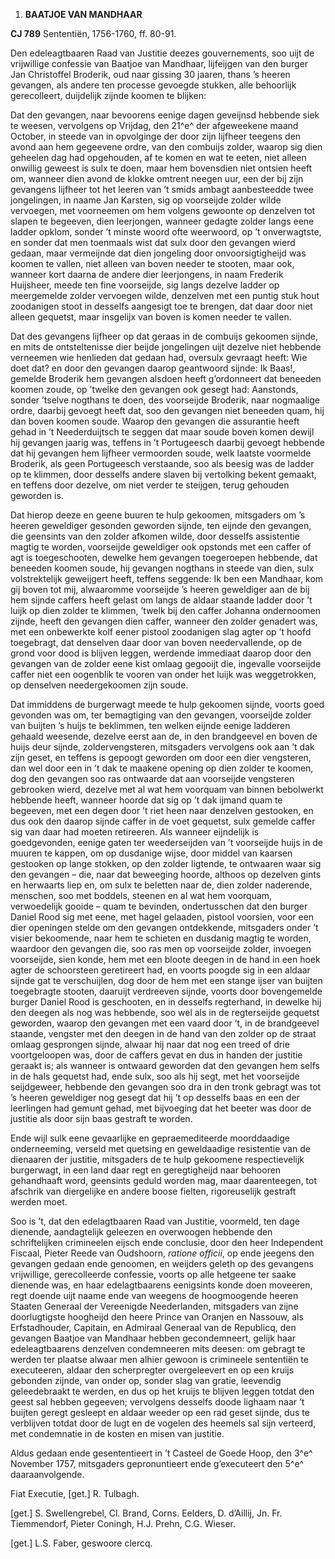 1.  **BAATJOE VAN MANDHAAR**

**CJ 789** Sententiën, 1756-1760, ff. 80-91.

Den edeleagtbaaren Raad van Justitie deezes gouvernements, soo uijt de
vrijwillige confessie van Baatjoe van Mandhaar, lijfeijgen van den
burger Jan Christoffel Broderik, oud naar gissing 30 jaaren, thans ’s
heeren gevangen, als andere ten processe gevoegde stukken, alle
behoorlijk gerecolleert, duijdelijk zijnde koomen te blijken:

Dat den gevangen, naar bevoorens eenige dagen geveijnsd hebbende siek te
weesen, vervolgens op Vrijdag, den 21^e^ der afgeweekene maand October,
in steede van in opvolginge der door zijn lijfheer teegens den avond aan
hem gegeevene ordre, van den combuijs zolder, waarop sig dien geheelen
dag had opgehouden, af te komen en wat te eeten, niet alleen onwillig
geweest is sulx te doen, maar hem bovensdien niet ontsien heeft om,
wanneer dien avond de klokke omtrent neegen uur, een der bij zijn
gevangens lijfheer tot het leeren van ’t smids ambagt aanbesteedde twee
jongelingen, in naame Jan Karsten, sig op voorseijde zolder wilde
vervoegen, met voorneemen om hem volgens gewoonte op denzelven tot
slapen te begeeven, dien leerjongen, wanneer gedagte zolder langs eene
ladder opklom, sonder ’t minste woord ofte weerwoord, op ’t
onverwagtste, en sonder dat men toenmaals wist dat sulx door den
gevangen wierd gedaan, maar vermeijnde dat dien jongeling door
onvoorsigtigheijd was koomen te vallen, niet alleen van boven needer te
stooten, maar ook, wanneer kort daarna de andere dier leerjongens, in
naam Frederik Huijsheer, meede ten fine voorseijde, sig langs dezelve
ladder op meergemelde zolder vervoegen wilde, denzelven met een puntig
stuk hout zoodanigen stoot in desselfs aangesigt toe te brengen, dat
daar door niet alleen gequetst, maar insgelijx van boven is komen needer
te vallen.

Dat des gevangens lijfheer op dat geraas in de combuijs gekoomen sijnde,
en mits de ontsteltenisse dier beijde jongelingen uijt dezelve niet
hebbende verneemen wie henlieden dat gedaan had, oversulx gevraagt
heeft: Wie doet dat? en door den gevangen daarop geantwoord sijnde: Ik
Baas!, gemelde Broderik hem gevangen alsdoen heeft g’ordonneert dat
beneeden koomen zoude, op ’twelke den gevangen ook gesegt had:
Aanstonds, sonder ’tselve nogthans te doen, des voorseijde Broderik,
naar nogmaalige ordre, daarbij gevoegt heeft dat, soo den gevangen niet
beneeden quam, hij dan boven koomen soude. Waarop den gevangen die
assurantie heeft gehad in ’t Neederduijtsch te seggen dat maar soude
boven komen dewijl hij gevangen jaarig was, teffens in ’t Portugeesch
daarbij gevoegt hebbende dat hij gevangen hem lijfheer vermoorden soude,
welk laatste voormelde Broderik, als geen Portugeesch verstaande, soo
als beesig was de ladder op te klimmen, door desselfs andere slaven bij
vertolking bekent gemaakt, en teffens door dezelve, om niet verder te
steijgen, terug gehouden geworden is.

Dat hierop deeze en geene buuren te hulp gekoomen, mitsgaders om ’s
heeren geweldiger gesonden geworden sijnde, ten eijnde den gevangen, die
geensints van den zolder afkomen wilde, door desselfs assistentie magtig
te worden, voorseijde geweldiger ook opstonds met een caffer of agt is
toegeschooten, dewelke hem gevangen toegeroepen hebbende, dat beneeden
koomen soude, hij gevangen nogthans in steede van dien, sulx
volstrektelijk geweijgert heeft, teffens seggende: Ik ben een Mandhaar,
kom gij boven tot mij, alwaaromme voorseijde ’s heeren geweldiger aan de
bij hem sijnde caffers heeft gelast om langs de aldaar staande ladder
door ’t luijk op dien zolder te klimmen, ’twelk bij den caffer Johanna
ondernoomen zijnde, heeft den gevangen dien caffer, wanneer den zolder
genadert was, met een onbewerkte kolf eener pistool zoodanigen slag
agter op ’t hoofd toegebragt, dat denselven daar door van boven
needervallende, op de grond voor dood is blijven leggen, werdende
immediaat daarop door den gevangen van de zolder eene kist omlaag
gegooijt die, ingevalle voorseijde caffer niet een oogenblik te vooren
van onder het luijk was weggetrokken, op denselven needergekoomen zijn
soude.

Dat immiddens de burgerwagt meede te hulp gekoomen sijnde, voorts goed
gevonden was om, ter bemagtiging van den gevangen, voorseijde zolder van
buijten ’s huijs te beklimmen, ten welken eijnde eenige ladderen gehaald
weesende, dezelve eerst aan de, in den brandgeevel en boven de huijs
deur sijnde, zoldervengsteren, mitsgaders vervolgens ook aan ’t dak zijn
geset, en teffens is gepoogt geworden om door een dier vengsteren, dan
wel door een in ’t dak te maakene opening op dien zolder te koomen, dog
den gevangen soo ras ontwaarde dat aan voorseijde vengsteren gebrooken
wierd, dezelve met al wat hem voorquam van binnen bebolwerkt hebbende
heeft, wanneer hoorde dat sig op ’t dak ijmand quam te begeeven, met een
degen door ’t riet heen naar denzelven gestooken, en dus ook den daarop
sijnde caffer in de voet gequetst, sulx gemelde caffer sig van daar had
moeten retireeren. Als wanneer eijndelijk is goedgevonden, eenige gaten
ter weederseijden van ’t voorseijde huijs in de muuren te kappen, om op
dusdanige wijse, door middel van kaarsen gestooken op lange stokken, op
den zolder ligtende, te ontwaaren waar sig den gevangen – die, naar dat
beweeging hoorde, althoos op dezelven gints en herwaarts liep en, om
sulx te beletten naar de, dien zolder naderende, menschen, soo met
boddels, steenen en al wat hem voorquam, verwoedelijk gooide – quam te
bevinden, ondertusschen dat den burger Daniel Rood sig met eene, met
hagel gelaaden, pistool voorsien, voor een dier openingen stelde om den
gevangen ontdekkende, mitsgaders onder ’t visier bekoomende, naar hem te
schieten en dusdanig magtig te worden, waardoor den gevangen die, soo
ras men op voorseijde zolder, invoegen voorseijde, sien konde, hem met
een bloote deegen in de hand in een hoek agter de schoorsteen
geretireert had, en voorts poogde sig in een aldaar sijnde gat te
verschuijlen, dog door de hem met een stange ijser van buijten
toegebragte stooten, daaruijt verdreeven sijnde, voorts door
bovengemelde burger Daniel Rood is geschooten, en in desselfs
regterhand, in dewelke hij den deegen als nog was hebbende, soo wel als
in de regterseijde gequetst geworden, waarop den gevangen met een vaard
door ’t, in de brandgeevel staande, vengster met den deegen in de hand
van den zolder op de straat omlaag gesprongen sijnde, alwaar hij naar
dat nog een treed of drie voortgeloopen was, door de caffers gevat en
dus in handen der justitie geraakt is; als wanneer is ontwaard geworden
dat den gevangen hem selfs in de hals gequetst had, ende sulx, soo als
hij segt, met het voorseijde seijdgeweer, hebbende den gevangen soo dra
in den tronk gebragt was tot ’s heeren geweldiger nog gesegt dat hij ’t
op desselfs baas en een der leerlingen had gemunt gehad, met bijvoeging
dat het beeter was door de justitie als door sijn baas gestraft te
worden.

Ende wijl sulk eene gevaarlijke en gepraemediteerde moorddaadige
onderneeming, verseld met quetsing en geweldaadige resistentie van de
dienaaren der justitie, mitsgaders de te hulp gekoomene respectievelijk
burgerwagt, in een land daar regt en geregtigheijd naar behooren
gehandhaaft word, geensints geduld worden mag, maar daarenteegen, tot
afschrik van diergelijke en andere boose fielten, rigoreuselijk gestraft
werden moet.

Soo is ’t, dat den edelagtbaaren Raad van Justitie, voormeld, ten dage
dienende, aandagtelijk geleezen en overwoogen hebbende den
schriftelijken crimineelen eijsch ende conclusie, door den heer
Independent Fiscaal, Pieter Reede van Oudshoorn, *ratione officii*, op
ende jeegens den gevangen gedaan ende genoomen, en weijders geleth op
des gevangens vrijwillige, gerecolleerde confessie, voorts op alle
hetgeene ter saake dienende was, en haar edelagtbaarens eenigsints konde
doen moveeren, regt doende uijt naame ende van weegens de hoogmoogende
heeren Staaten Generaal der Vereenigde Neederlanden, mitsgaders van
zijne doorlugtigste hoogheijd den heere Prince van Oranjen en Nassouw,
als Erfstadhouder, Capitain, en Admiraal Generaal van de Republicq, den
gevangen Baatjoe van Mandhaar hebben gecondemneert, gelijk haar
edeleagtbaarens denzelven condemneeren mits deesen: om gebragt te werden
ter plaatse alwaar men alhier gewoon is crimineele sententiën te
executeeren, aldaar den scherpregter overgeleevert en op een kruijs
gebonden zijnde, van onder op, sonder slag van gratie, leevendig
geleedebraakt te werden, en dus op het kruijs te blijven leggen totdat
den geest sal hebben gegeeven; vervolgens desselfs doode lighaam naar ’t
buijten geregt gesleept en aldaar weeder op een rad geset sijnde, dus te
verblijven totdat door de lugt en de vogelen des heemels sal sijn
verteerd, met condemnatie in de kosten en misen van justitie.

Aldus gedaan ende gesententieert in ’t Casteel de Goede Hoop, den 3^e^
November 1757, mitsgaders gepronuntieert ende g’executeert den 5^e^
daaraanvolgende.

Fiat Executie, \[get.\] R. Tulbagh.

\[get.\] S. Swellengrebel, Cl. Brand, Corns. Eelders, D. d’Aillij, Jn.
Fr. Tiemmendorf, Pieter Coningh, H.J. Prehn, C.G. Wieser.

\[get.\] L.S. Faber, geswoore clercq.
